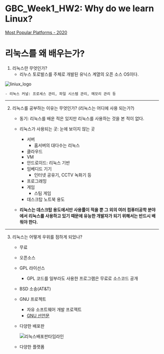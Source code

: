 # GBC_Week1_HW2: Why do we learn Linux?

[Most Popular Platforms - 2020](https://insights.stackoverflow.com/survey/2020#technology-platforms)

# 리눅스를 왜 배우는가? 

1. 리눅스란 무엇인가?
    - 리누스 토로발스를 주체로 개발된 유닉스 계열의 오픈 소스 OS이다.
    
![liniux_logo](https://w.namu.la/s/7b64f475bbebb7e7d90a484624531c227347febcaa8f2bebb1ee0295a71aac0368ce43d3b52b04d503ff8787e31276054f8f414c66711a26db4a33774ed62694d4b40f66296a25cdff881e8f2dfa0ddf26ef941d7de1df4569459c9bc50c1cc4)

    - 리눅스 커널: 프로세스 관리, 파일 시스템 관리, 메모리 관리 등

---

2. 리눅스를 공부하는 이유는 무엇인가? (리눅스는 어디에 사용 되는가?)
    - 동기: 리눅스를 배운 적은 있지만 리눅스를 사용하는 것을 본 적이 없다.

    - 리눅스가 사용되는 곳: 눈에 보이지 않는 곳
        - 서버
            - 홈서버의 대다수는 리눅스
        - 클라우드
        - VM
        - 안드로이드: 리눅스 기반
        - 임베디드 기기
            - 인터넷 공유기, CCTV 녹화기 등
        - 프로그래밍
        - 게임
            - 스팀 게임
        - 데스크탑 노트북 용도

    - **리눅스는 데스크탑 용도에서만 사용률이 적을 뿐 그 외의 여러 컴퓨터공학 분야에서 리눅스를 사용하고 있기 때문에 유능한 개발자가 되기 위해서는 반드시 배워야 한다.**

---

3. 리눅스는 어떻게 우위를 점하게 되었나?
    - 무료
    - 오픈소스
    - GPL 라이선스
        - GPL 코드를 일부라도 사용한 프로그램은 무료로 소스코드 공개
    - BSD 소송(AT&T)
    - GNU 프로젝트
        - 자유 소프트웨어 개발 프로젝트
        - [GNU 선언문](https://www.gnu.org/gnu/manifesto.ko.html)
    - 다양한 배포판
    
        ![리눅스배포판타임라인](https://upload.wikimedia.org/wikipedia/commons/thumb/1/1b/Linux_Distribution_Timeline.svg/800px-Linux_Distribution_Timeline.svg.png)
    - 다양한 플랫폼


